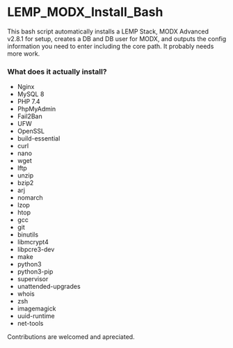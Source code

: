 <div class"center">
    <h1>LEMP_MODX_Install_Bash</h1>
</div>
<p>
    This bash script automatically installs a LEMP Stack, MODX Advanced v2.8.1 for setup, creates a DB and DB user for MODX, and outputs the config information you need to enter including the core path. It probably needs more work.
</p>
<h3>What does it actually install?</h3>
<ul>
    <li>Nginx</li>
    <li>MySQL 8</li>
    <li>PHP 7.4</li>
    <li>PhpMyAdmin</li>
    <li>Fail2Ban</li>
    <li>UFW</li>
    <li>OpenSSL</li>
    <li>build-essential</li>
    <li>curl</li>
    <li>nano</li>
    <li>wget</li>
    <li>lftp</li>
    <li>unzip</li>
    <li>bzip2</li>
    <li>arj</li>
    <li>nomarch</li>
    <li>lzop</li>
    <li>htop</li>
    <li>gcc</li>
    <li>git</li>
    <li>binutils</li>
    <li>libmcrypt4</li>
    <li>libpcre3-dev</li>
    <li>make</li>
    <li>python3</li>
    <li>python3-pip</li>
    <li>supervisor</li>
    <li>unattended-upgrades</li>
    <li>whois</li>
    <li>zsh</li>
    <li>imagemagick</li>
    <li>uuid-runtime</li>
    <li>net-tools</li>
</ul>
<p>Contributions are welcomed and apreciated.</p>
